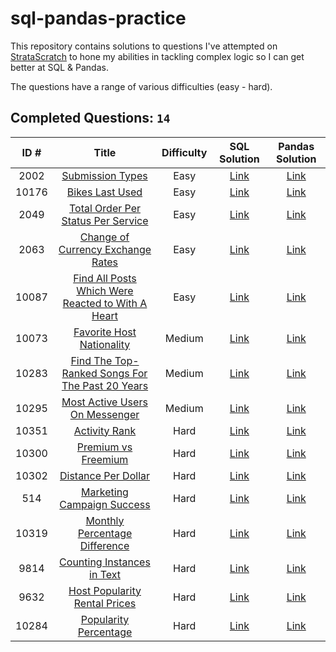 # sql-pandas-practice

This repository contains solutions to questions I've attempted on [StrataScratch](https://www.stratascratch.com) to hone my abilities in tackling complex logic so I can get better at SQL & Pandas.

The questions have a range of various difficulties (easy - hard).

## Completed Questions: `14`
|  ID #  | Title | Difficulty | SQL Solution | Pandas Solution |
|:------:|:-----:|:----------:|:------------:|:---------------:|
|2002|[Submission Types](https://platform.stratascratch.com/coding/2002-submission-types)|Easy|[Link](https://github.com/adamyangyang/sql-pandas-tech-interview-prep/blob/main/sql/2002.sql)|[Link](https://github.com/adamyangyang/sql-pandas-tech-interview-prep/blob/main/pandas/2002.py)
|10176|[Bikes Last Used](https://platform.stratascratch.com/coding/10176-bikes-last-used)|Easy|[Link](https://github.com/adamyangyang/sql-pandas-tech-interview-prep/blob/main/sql/10176.sql)|[Link](https://github.com/adamyangyang/sql-pandas-tech-interview-prep/blob/main/pandas/10176.py)
|2049|[Total Order Per Status Per Service](https://platform.stratascratch.com/coding/2049-total-order-per-status-per-service)|Easy|[Link](https://github.com/adamyangyang/sql-pandas-tech-interview-prep/blob/main/sql/2049.sql)|[Link](https://github.com/adamyangyang/sql-pandas-tech-interview-prep/blob/main/pandas/2049.py)
|2063|[Change of Currency Exchange Rates](https://platform.stratascratch.com/coding/2063-change-of-currency-exchange-rates)|Easy|[Link](https://github.com/adamyangyang/sql-pandas-tech-interview-prep/blob/main/sql/2063.sql)|[Link](https://github.com/adamyangyang/sql-pandas-tech-interview-prep/blob/main/pandas/2063.py)
|10087|[Find All Posts Which Were Reacted to With A Heart](https://platform.stratascratch.com/coding/10087-find-all-posts-which-were-reacted-to-with-a-heart)|Easy|[Link](https://github.com/adamyangyang/sql-pandas-practice/blob/main/sql/10087.sql)|[Link](https://github.com/adamyangyang/sql-pandas-practice/blob/main/pandas/10087.py)
|10073|[Favorite Host Nationality](https://platform.stratascratch.com/coding/10073-favorite-host-nationality)|Medium|[Link](https://github.com/adamyangyang/sql-pandas-tech-interview-prep/blob/main/sql/10073.sql)|[Link](https://github.com/adamyangyang/sql-pandas-tech-interview-prep/blob/main/pandas/10073.py)
|10283|[Find The Top-Ranked Songs For The Past 20 Years](https://platform.stratascratch.com/coding/10283-find-the-top-ranked-songs-for-the-past-30-years)|Medium|[Link](https://github.com/adamyangyang/sql-pandas-practice/blob/main/sql/10283.sql)|[Link](https://github.com/adamyangyang/sql-pandas-practice/blob/main/pandas/10283.py)
|10295|[Most Active Users On Messenger](https://platform.stratascratch.com/coding/10295-most-active-users-on-messenger)|Medium|[Link](https://github.com/adamyangyang/sql-pandas-practice/blob/main/sql/10295.sql)|[Link](https://github.com/adamyangyang/sql-pandas-practice/blob/main/pandas/10295.py)
|10351|[Activity Rank](https://platform.stratascratch.com/coding/10351-activity-rank)|Hard|[Link](https://github.com/adamyangyang/sql-pandas-practice/blob/main/sql/10351.sql)|[Link](https://github.com/adamyangyang/sql-pandas-practice/blob/main/pandas/10351.py)
|10300|[Premium vs Freemium](https://platform.stratascratch.com/coding/10300-premium-vs-freemium)|Hard|[Link](https://github.com/adamyangyang/sql-pandas-practice/blob/main/sql/10300.sql)|[Link](https://github.com/adamyangyang/sql-pandas-practice/blob/main/pandas/10300.py)
|10302|[Distance Per Dollar](https://platform.stratascratch.com/coding/10302-distance-per-dollar)|Hard|[Link](https://github.com/adamyangyang/sql-pandas-practice/blob/main/sql/10302.sql)|[Link](https://github.com/adamyangyang/sql-pandas-practice/blob/main/pandas/10302.py)
|514|[Marketing Campaign Success](https://platform.stratascratch.com/coding/514-marketing-campaign-success-advanced)|Hard|[Link](https://github.com/adamyangyang/sql-pandas-practice/blob/main/sql/514.sql)|[Link](https://github.com/adamyangyang/sql-pandas-practice/blob/main/pandas/514.py)
|10319|[Monthly Percentage Difference](https://platform.stratascratch.com/coding/10319-monthly-percentage-difference)|Hard|[Link](https://github.com/adamyangyang/sql-pandas-practice/blob/main/sql/10319.sql)|[Link](https://github.com/adamyangyang/sql-pandas-practice/blob/main/pandas/10319.py)
|9814|[Counting Instances in Text](https://platform.stratascratch.com/coding/9814-counting-instances-in-text)|Hard|[Link](https://github.com/adamyangyang/sql-pandas-practice/blob/main/sql/9814.sql)|[Link](https://github.com/adamyangyang/sql-pandas-practice/blob/main/pandas/9814.py)
|9632|[Host Popularity Rental Prices](https://platform.stratascratch.com/coding/9632-host-popularity-rental-prices)|Hard|[Link](https://github.com/adamyangyang/sql-pandas-practice/blob/main/sql/9632.sql)|[Link](https://github.com/adamyangyang/sql-pandas-practice/blob/main/pandas/9632.py)
|10284|[Popularity Percentage](https://platform.stratascratch.com/coding/10284-popularity-percentage)|Hard|[Link](https://github.com/adamyangyang/sql-pandas-practice/blob/main/sql/10284.sql)|[Link](https://github.com/adamyangyang/sql-pandas-practice/blob/main/pandas/10284.py)